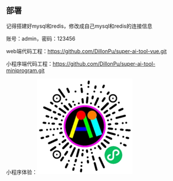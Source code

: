## 部署


记得搭建好mysql和redis，修改成自己mysql和redis的连接信息

账号：admin，密码：123456

web端代码工程：https://github.com/DillonPu/super-ai-tool-vue.git

小程序端代码工程：https://github.com/DillonPu/super-ai-tool-miniprogram.git

小程序体验：![AI超级小助手](./super_ai_mini.jpg)
